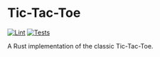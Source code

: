 # Tic-Tac-Toe

[![Lint](https://github.com/toivjon/rust-tic-tac-toe/actions/workflows/lint.yml/badge.svg)](https://github.com/toivjon/rust-tic-tac-toe/actions/workflows/lint.yml)
[![Tests](https://github.com/toivjon/rust-tic-tac-toe/actions/workflows/tests.yml/badge.svg)](https://github.com/toivjon/rust-tic-tac-toe/actions/workflows/tests.yml)

A Rust implementation of the classic Tic-Tac-Toe.

